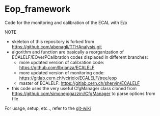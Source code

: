 # Eop_framework 
Code for the monitoring and calibration of the ECAL with E/p    


NOTE     
 - skeleton of this repository is forked from https://github.com/abenagli/TTHAnalysis.git    
 - algorithm and function are basically a reorganization of ECALELF/EOverPCalibration codes displaced in different branches:      
    - more updated version of calibration code: https://github.com/lbrianza/ECALELF      
    - more updated version of	monitoring code:  https://gitlab.cern.ch/vciriolo/ECALELF/tree/eop      
    - master of ECALELF:                        https://gitlab.cern.ch/shervin/ECALELF      
 - this code uses the very useful CfgManager class cloned from https://github.com/simonepigazzini/CfgManager to parse options from file 

For usage, setup, etc.., refer to the [git-wiki](https://github.com/fabio-mon/Eop_framework/wiki)